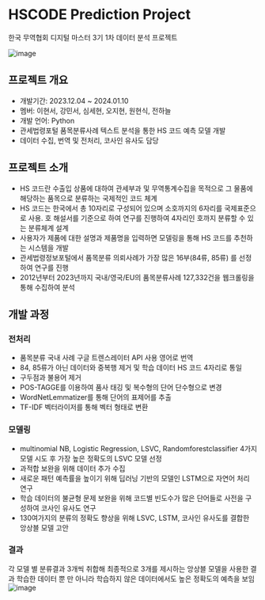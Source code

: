 # HSCODE Prediction Project
한국 무역협회 디지털 마스터 3기 1차 데이터 분석 프로젝트

![image](https://github.com/0314pie/dima3-dataproject/assets/153475125/2dd97c7e-3511-4823-acb8-a8387a4f7230)


## 프로젝트 개요
- 개발기간: 2023.12.04 ~ 2024.01.10
- 멤버: 이현서, 강민서, 심세현, 오지현, 원현식, 전하늘
- 개발 언어: Python
- 관세법령포털 품목분류사례 텍스트 분석을 통한 HS 코드 예측 모델 개발
- 데이터 수집, 번역 및 전처리, 코사인 유사도 담당

## 프로젝트 소개
- HS 코드란 수출입 상품에 대하여 관세부과 및 무역통계수집을 목적으로 그 물품에 해당하는 품목으로 분류하는 국제적인 코드 체계
- HS 코드는 한국에서 총 10자리로 구성되어 있으며 소호까지의 6자리를 국제표준으로 사용. 호 해설서를 기준으로 하여 연구를 진행하여 4자리인 호까지 분류할 수 있는 분류체계 설계
- 사용자가 제품에 대한 설명과 제품명을 입력하면 모델링을 통해 HS 코드를 추천하는 시스템을 개발
- 관세법령정보포털에서 품목분류 의뢰사례가 가장 많은 16부(84류, 85류) 를 선정하여 연구를 진행
- 2012년부터 2023년까지 국내/영국/EU의 품목분류사례 127,332건을 웹크롤링을 통해 수집하여 분석


## 개발 과정

### 전처리
- 품목분류 국내 사례 구글 트렌스레이터 API 사용 영어로 번역
- 84, 85류가 아닌 데이터와 중복행 제거 및 학습 데이터 HS 코드 4자리로 통일
- 구두점과 불용어 제거
- POS-TAGGE를 이용하여 품사 태깅 및 복수형의 단어 단수형으로 변경
- WordNetLemmatizer를 통해 단어의 표제어를 추출
- TF-IDF 벡터라이저를 통해 벡터 형태로 변환

### 모델링
- multinomial NB, Logistic Regression, LSVC, Randomforestclassifier 4가지 모델 시도 후 가장 높은 정확도의 LSVC 모델 선정
- 과적합 보완을 위해 데이터 추가 수집
- 새로운 패턴 예측률을 높이기 위해 딥러닝 기반의 모델인 LSTM으로 자연어 처리 연구
- 학습 데이터의 불균형 문제 보완을 위해 코드별 빈도수가 많은 단어들로 사전을 구성하여 코사인 유사도 연구
- 130여가지의 분류의 정확도 향상을 위해 LSVC, LSTM, 코사인 유사도를 결합한 앙상블 모델 고안

### 결과
각 모델 별 분류결과 3개씩 취합해 최종적으로 3개를 제시하는 앙상블 모델을 사용한 결과 학습한 데이터 뿐 만 아니라 학습하지 않은 데이터에서도 높은 정확도의 예측을 보임
![image](https://github.com/0314pie/dima3-dataproject/assets/153475125/ca5fbcbe-1086-48fb-8820-dc5b7a3109d5)


